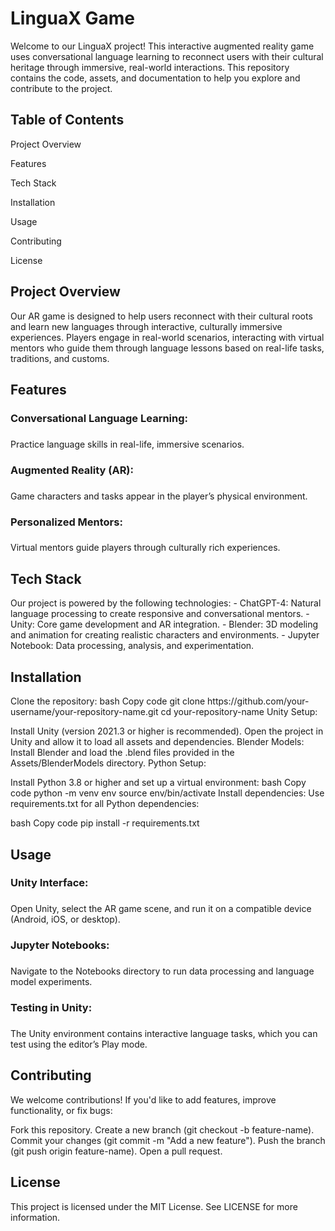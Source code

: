 <h1>LinguaX Game</h1>
Welcome to our LinguaX project! 
This interactive augmented reality game uses conversational language learning to reconnect users with their cultural heritage through immersive, real-world interactions. This repository contains the code, assets, and documentation to help you explore and contribute to the project.

<h2>Table of Contents</h2>

Project Overview</p>
Features</p>
Tech Stack</p>
Installation</p>
Usage</p>
Contributing</p>
License</p>

<h2>Project Overview</h2>
Our AR game is designed to help users reconnect with their cultural roots and learn new languages through interactive, culturally immersive experiences. Players engage in real-world scenarios, interacting with virtual mentors who guide them through language lessons based on real-life tasks, traditions, and customs.

<h2>Features</h2>
<h3>Conversational Language Learning:<h3></h3> Practice language skills in real-life, immersive scenarios.

<h3>Augmented Reality (AR):<h3></h3> Game characters and tasks appear in the player’s physical environment.

<h3>Personalized Mentors:<h3></h3> Virtual mentors guide players through culturally rich experiences.

<h2>Tech Stack</h2>
Our project is powered by the following technologies:
- ChatGPT-4: Natural language processing to create responsive and conversational mentors.
- Unity: Core game development and AR integration.
- Blender: 3D modeling and animation for creating realistic characters and environments.
- Jupyter Notebook: Data processing, analysis, and experimentation.

<h2>Installation</h2>
Clone the repository:
bash
Copy code
git clone https://github.com/your-username/your-repository-name.git
cd your-repository-name
Unity Setup:

Install Unity (version 2021.3 or higher is recommended).
Open the project in Unity and allow it to load all assets and dependencies.
Blender Models:
Install Blender and load the .blend files provided in the Assets/BlenderModels directory.
Python Setup:

Install Python 3.8 or higher and set up a virtual environment:
bash
Copy code
python -m venv env
source env/bin/activate
Install dependencies: Use requirements.txt for all Python dependencies:

bash
Copy code
pip install -r requirements.txt

<h2>Usage</h2>
<h3>Unity Interface:<h3></h3> Open Unity, select the AR game scene, and run it on a compatible device (Android, iOS, or desktop).

<h3>Jupyter Notebooks:<h3></h3> Navigate to the Notebooks directory to run data processing and language model experiments.

<h3>Testing in Unity:<h3></h3> The Unity environment contains interactive language tasks, which you can test using the editor’s Play mode.

<h2>Contributing</h2>
We welcome contributions! If you'd like to add features, improve functionality, or fix bugs:

Fork this repository.
Create a new branch (git checkout -b feature-name).
Commit your changes (git commit -m "Add a new feature").
Push the branch (git push origin feature-name).
Open a pull request.

<h2>License</h2>
This project is licensed under the MIT License. See LICENSE for more information.
